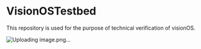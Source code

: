 # VisionOSTestbed
This repository is used for the purpose of technical verification of visionOS.

![Uploading image.png…]()
